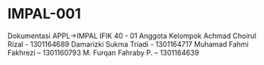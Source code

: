 # IMPAL-001
Dokumentasi APPL->IMPAL
IFIK 40 - 01
Anggota Kelompok 
Achmad Choirul Rizal - 1301164689
Damarizki Sukma Triadi - 1301164717
Muhamad Fahmi Fakhrezi – 1301160793
M. Furqan Fahraby P. – 1301164639  
